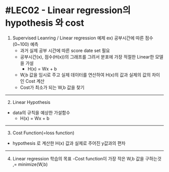 #LEC02 - Linear regression의 hypothesis 와 cost
=====================

1) Supervised Leanring / Linear regression 예제
  ex) 공부시간에 따른 점수(0~100) 예측
    - 과거 실제 공부 시간에 따른 score date set 필요
    - 공부시간(x), 점수(H(x))의 그래프를 그려서 분포에 가장 적절한 Linear한 모델을 가설
      - H(x) = Wx + b
    - W,b 값을 임시로 주고 실제 데이터를 연산하여 H(x)의 값과 실제의 값의 차이인 Cost 계산
    - Cost가 최소가 되는 W,b 값을 찾기

--------------

2) Linear Hypothesis
  - data의 규칙을 예상한 가설함수
    - H(x) = Wx + b
    
--------------

3) Cost Function(=loss function)
  - hypothesis 로 계산한 H(x) 값과 실제로 주어진 y값과의 편차
  
--------------

4) Linear regression 학습의 목표
  -Cost function이 가장 작은 W,b 값을 구하는것 ,= minimize(W,b)
